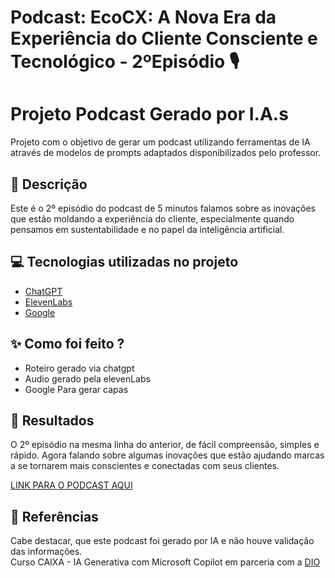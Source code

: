 # Podcast: EcoCX: A Nova Era da Experiência do Cliente Consciente e Tecnológico - 2ºEpisódio 🎙️
# Projeto Podcast Gerado por I.A.s

Projeto com o objetivo de gerar um podcast utilizando ferramentas de IA através de modelos de prompts adaptados disponibilizados pelo professor.
## 📒 Descrição
Este é o 2º episódio do  podcast de 5 minutos falamos sobre as inovações que estão moldando a experiência do cliente, especialmente quando pensamos em sustentabilidade e no papel da inteligência artificial.

## 💻 Tecnologias utilizadas no projeto

- [ChatGPT](https://chat.openai.com/) 
- [ElevenLabs](https://beta.elevenlabs.io/)
- [Google](https://www.google.com)

## ✨ Como foi feito ?

- Roteiro gerado via chatgpt
- Audio gerado pela elevenLabs
- Google Para gerar capas

## 🚀 Resultados
O 2º episódio na mesma linha do anterior, de fácil compreensão,  simples e rápido. Agora falando sobre algumas inovações que estão ajudando marcas a se tornarem mais conscientes e conectadas com seus clientes.

[LINK PARA O PODCAST AQUI](https://github.com/scylaf/curso-DIO/blob/main/ElevenLabs_2025-01-26T21_41_10_Alice_pre_s50_sb75_se0_b_m2_EP02CXIA.mp3)

## 💭 Referências
Cabe destacar, que este podcast foi gerado por IA e não houve validação das informações.  
Curso CAIXA - IA Generativa com Microsoft Copilot em parceria com a [DIO](https://dio.me)
